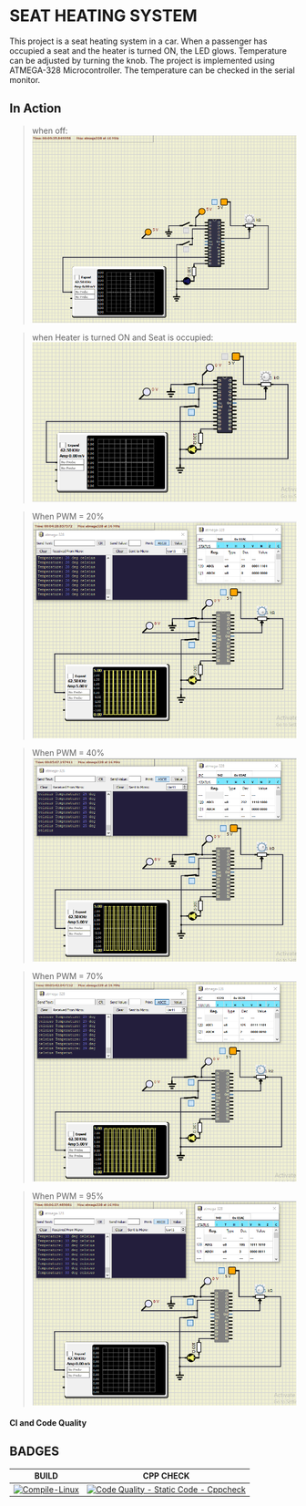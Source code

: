 # SEAT HEATING SYSTEM

This project is a seat heating system in a car. When a passenger has occupied a seat and the heater is turned ON, the LED glows. Temperature can be adjusted by turning the knob. The project is implemented using ATMEGA-328 Microcontroller. The temperature can be checked in the serial monitor. 

## In Action
>when off: 
![](https://github.com/256360/Emb-C/blob/main/simulation/when%20both%20temperature%20and%20button%20sensor%20are%20off.png)

>when Heater is turned ON and Seat is occupied:
![](https://github.com/256360/Emb-C/blob/main/simulation/when%20seat%20is%20occupied%20and%20temp%20sensor%20is%20on.%20.png)

>When PWM = 20%
![](https://github.com/256360/Emb-C/blob/main/simulation/20%25%20PWM.png)

>When PWM = 40%
![](https://github.com/256360/Emb-C/blob/main/simulation/40%25%20PWM.png)

>When PWM = 70%
![](https://github.com/256360/Emb-C/blob/main/simulation/70%25%20PWM.png)

>When PWM = 95%
![](https://github.com/256360/Emb-C/blob/main/simulation/95%25%20PWM.png)

#### CI and Code Quality

## BADGES
| BUILD                                                                                                                                                                                          | CPP CHECK                                                                                                                                                                                                                      |
|------------------------------------------------------------------------------------------------------------------------------------------------------------------------------------------------|--------------------------------------------------------------------------------------------------------------------------------------------------------------------------------------------------------------------------------|
| [![Compile-Linux](https://github.com/256360/Emb-C/actions/workflows/Compile.yml/badge.svg)](https://github.com/256360/Emb-C/actions/workflows/Compile.yml) | [![Code Quality - Static Code - Cppcheck](https://github.com/256360/Emb-C/actions/workflows/CodeQuality.yml/badge.svg)](https://github.com/256360/Emb-C/actions/workflows/CodeQuality.yml) |
